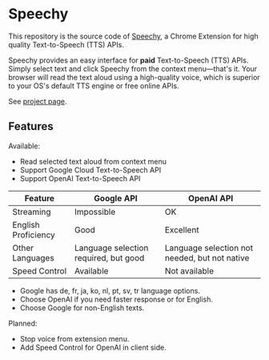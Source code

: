 # Speechy

This repository is the source code of [Speechy](https://chrome.google.com/webstore/detail/speechy/flpjdaabfegkkifhogoilelmjcipihnp), a Chrome Extension for high quality Text-to-Speech (TTS) APIs.

Speechy provides an easy interface for **paid** Text-to-Speech (TTS) APIs. Simply select text and click Speechy from the context menu—that's it. Your browser will read the text aloud using a high-quality voice, which is superior to your OS's default TTS engine or free online APIs.

See [project page](https://hmirin.github.io/speechy/).

## Features

Available:

- Read selected text aloud from context menu
- Support Google Cloud Text-to-Speech API
- Support OpenAI Text-to-Speech API

| Feature | Google API | OpenAI API |
| --- | --- | --- |
| Streaming | Impossible | OK |
| English Proficiency | Good | Excellent |
| Other Languages | Language selection required, but good | Language selection not needed, but not native |
| Speed Control | Available | Not available |

- Google has de, fr, ja, ko, nl, pt, sv, tr language options.
- Choose OpenAI if you need faster response or for English.
- Choose Google for non-English texts.

Planned:

- Stop voice from extension menu.
- Add Speed Control for OpenAI in client side.

